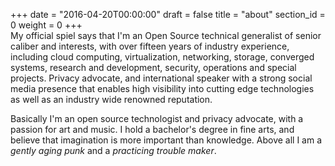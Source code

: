 +++
date = "2016-04-20T00:00:00"
draft = false
title = "about"
section_id = 0
weight = 0
+++
<br />
My official spiel says that I'm an Open Source technical generalist of senior caliber and interests, with over fifteen years of industry experience, including cloud computing, virtualization, networking, storage, converged systems, research and development, security, operations and special projects. Privacy advocate, and international speaker with a strong social media presence that enables high visibility into cutting edge technologies as well as an industry wide renowned reputation.

Basically I'm an open source technologist and privacy advocate, with a passion for art and music. I hold a bachelor's degree in fine arts, and believe that imagination is more important than knowledge. Above all I am a *gently aging punk* and a *practicing trouble maker*.
